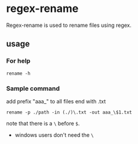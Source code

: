 # regex-rename

Regex-rename is used to rename files using regex.

## usage

### For help
```
rename -h
```
### Sample command

add prefix "aaa_" to all files end with .txt

```
rename -p ./path -in (./)\.txt -out aaa_\$1.txt
```

note that there is a `\` before `$`. 
* windows users don't need the `\`
